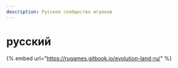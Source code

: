 ```yaml
---
description: Русское сообщество игроков
---
```


# русский

{% embed url="https://rugames.gitbook.io/evolution-land-ru/" %}



